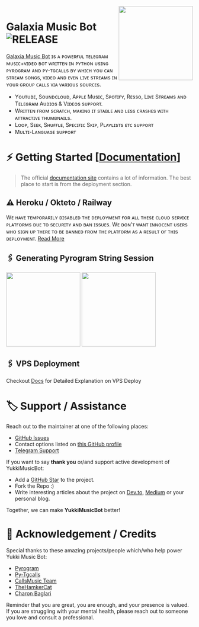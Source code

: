 <img src="https://telegra.ph/file/1e3de916fb9fa9f8f8dce.jpg" align="right" width="200" height="200"/>

# Galaxia Music Bot <img src="https://img.shields.io/github/v/release/TeamYukki/YukkiMusicBot?color=black&logo=github&logoColor=black&style=social" alt="RELEASE">

[Galaxia Music Bot](https://github.com/EDWARD-ELRIC39/GALAXIA-MUSIC) ɪs ᴀ ᴘᴏᴡᴇʀғᴜʟ ᴛᴇʟᴇɢʀᴀᴍ ᴍᴜsɪᴄ+ᴠɪᴅᴇᴏ ʙᴏᴛ ᴡʀɪᴛᴛᴇɴ ɪɴ ᴘʏᴛʜᴏɴ ᴜsɪɴɢ ᴘʏʀᴏɢʀᴀᴍ ᴀɴᴅ ᴘʏ-ᴛɢᴄᴀʟʟs ʙʏ ᴡʜɪᴄʜ ʏᴏᴜ ᴄᴀɴ sᴛʀᴇᴀᴍ sᴏɴɢs, ᴠɪᴅᴇᴏ ᴀɴᴅ ᴇᴠᴇɴ ʟɪᴠᴇ sᴛʀᴇᴀᴍs ɪɴ ʏᴏᴜʀ ɢʀᴏᴜᴘ ᴄᴀʟʟs ᴠɪᴀ ᴠᴀʀɪᴏᴜs sᴏᴜʀᴄᴇs.

* Yᴏᴜᴛᴜʙᴇ, Sᴏᴜɴᴅᴄʟᴏᴜᴅ, Aᴘᴘʟᴇ Mᴜsɪᴄ, Sᴘᴏᴛɪғʏ, Rᴇssᴏ, Lɪᴠᴇ Sᴛʀᴇᴀᴍs ᴀɴᴅ Tᴇʟᴇɢʀᴀᴍ Aᴜᴅɪᴏs & Vɪᴅᴇᴏs sᴜᴘᴘᴏʀᴛ.
* Wʀɪᴛᴛᴇɴ ғʀᴏᴍ sᴄʀᴀᴛᴄʜ, ᴍᴀᴋɪɴɢ ɪᴛ sᴛᴀʙʟᴇ ᴀɴᴅ ʟᴇss ᴄʀᴀsʜᴇs ᴡɪᴛʜ ᴀᴛᴛʀᴀᴄᴛɪᴠᴇ ᴛʜᴜᴍʙɴᴀɪʟs.
* Lᴏᴏᴘ, Sᴇᴇᴋ, Sʜᴜғғʟᴇ, Sᴘᴇᴄɪғɪᴄ Sᴋɪᴘ, Pʟᴀʏʟɪsᴛs ᴇᴛᴄ sᴜᴘᴘᴏʀᴛ
* Mᴜʟᴛɪ-Lᴀɴɢᴜᴀɢᴇ sᴜᴘᴘᴏʀᴛ


# ⚡️ Getting Started [[Documentation](https://notreallyshikhar.gitbook.io/yukkimusicbot/)]

> The official [documentation site](https://notreallyshikhar.gitbook.io/yukkimusicbot/) contains a lot of information. The best place to start is from the deployment section.

## ⚠️ Heroku / Okteto / Railway

Wᴇ ʜᴀᴠᴇ ᴛᴇᴍᴘᴏʀᴀʀɪʟʏ ᴅɪsᴀʙʟᴇᴅ ᴛʜᴇ ᴅᴇᴘʟᴏʏᴍᴇɴᴛ ғᴏʀ  ᴀʟʟ ᴛʜᴇsᴇ ᴄʟᴏᴜᴅ sᴇʀᴠɪᴄᴇ ᴘʟᴀᴛғᴏʀᴍs ᴅᴜᴇ ᴛᴏ sᴇᴄᴜʀɪᴛʏ ᴀɴᴅ ʙᴀɴ ɪssᴜᴇs. Wᴇ ᴅᴏɴ'ᴛ ᴡᴀɴᴛ ɪɴɴᴏᴄᴇɴᴛ ᴜsᴇʀs ᴡʜᴏ sɪɢɴ ᴜᴘ ᴛʜᴇʀᴇ ᴛᴏ ʙᴇ ʙᴀɴɴᴇᴅ ғʀᴏᴍ ᴛʜᴇ ᴘʟᴀᴛғᴏʀᴍ ᴀs ᴀ ʀᴇsᴜʟᴛ ᴏғ ᴛʜɪs ᴅᴇᴘʟᴏʏᴍᴇɴᴛ. [Read More](https://t.me/TheYukki/2541)

## 🖇 Generating Pyrogram String Session

<p>
<a href="https://replit.com/@NotReallyShikhar/Yukki-Music-String-Gen"><img src="https://img.shields.io/badge/Generate%20On%20Repl-blueviolet?style=for-the-badge&logo=appveyor" width="200""/></a>
<a href="https://t.me/YukkiStringBot"><img src="https://img.shields.io/badge/TG%20String%20Gen%20Bot-blueviolet?style=for-the-badge&logo=appveyor" width="200""/></a>
</p>

## 🖇 VPS Deployment

Checkout [Docs](https://notreallyshikhar.gitbook.io/yukkimusicbot/deployment/local-hosting-or-vps) for Detailed Explanation on VPS Deploy


# 🏷 Support / Assistance

Reach out to the maintainer at one of the following places:

- [GitHub Issues](https://github.com/TeamYukki/yukkimusicbot/issues/new?assignees=&labels=question&template=SUPPORT_QUESTION.md&title=support%3A+)
- Contact options listed on [this GitHub profile](https://github.com/TeamYukki)
- [Telegram Support](https://t.me/YukkiSupport)

If you want to say **thank you** or/and support active development of YukkiMusicBot:

- Add a [GitHub Star](https://github.com/TeamYukki/YukkiMusicBot) to the project.
- Fork the Repo :)
- Write interesting articles about the project on [Dev.to](https://dev.to/), [Medium](https://medium.com/) or your personal blog.

Together, we can make **YukkiMusicBot** better!
# 📑 Acknowledgement / Credits

Special thanks to these amazing projects/people which/who help power Yukki Music Bot:

- [Pyrogram](https://github.com/pyrogram/pyrogram)
- [Py-Tgcalls](https://github.com/pytgcalls/pytgcalls)
- [CallsMusic Team](https://github.com/Callsmusic)
- [TheHamkerCat](https://github.com/TheHamkerCat)
- [Charon Baglari](https://github.com/XCBv021)


Reminder that you are great, you are enough, and your presence is valued. If you are struggling with your mental health, please reach out to someone you love and consult a professional.
